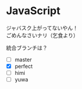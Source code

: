 # JavaScript

ジャバスク上がってないやん！  
ごめんなさいナリ（乞食より）  
  
統合ブランチは？  
- [ ] master
- [x] perfect
- [ ] himi
- [ ] yuwa
